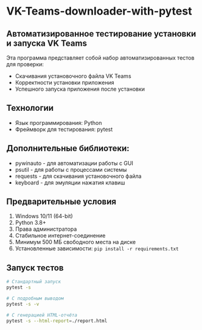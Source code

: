 # VK-Teams-downloader-with-pytest
## Автоматизированное тестирование установки и запуска VK Teams
Эта программа представляет собой набор автоматизированных тестов для проверки:
- Скачивания установочного файла VK Teams
- Корректности установки приложения
- Успешного запуска приложения после установки

## Технологии
- Язык программирования: Python
- Фреймворк для тестирования: pytest
## Дополнительные библиотеки:
- pywinauto - для автоматизации работы с GUI
- psutil - для работы с процессами системы
- requests - для скачивания установочного файла
- keyboard - для эмуляции нажатия клавиш

## Предварительные условия
1. Windows 10/11 (64-bit)
2. Python 3.8+
3. Права администратора
4. Стабильное интернет-соединение
5. Минимум 500 МБ свободного места на диске
6. Установленные зависимости: `pip install -r requirements.txt`

## Запуск тестов
```bash
# Стандартный запуск
pytest -s

# С подробным выводом
pytest -s -v

# С генерацией HTML-отчёта
pytest -s --html-report=./report.html
